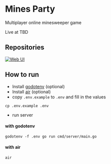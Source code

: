 # Mines Party

Multiplayer online minesweeper game

Live at TBD

## Repositories
<div>
	<p>
		<a href="https://github.com/aryuuu/mines-party-web">
			<img src="https://github-readme-stats.vercel.app/api/pin/?username=aryuuu&repo=mines-party-web&bg_color=0000&text_color=777&hide_border=true" alt="Web UI">
		</a>
	</p>
</div>

## How to run

- Install [godotenv](https://github.com/joho/godotenv) (optional)
- Install [air]() (optional)
- copy `.env.example` to `.env` and fill in the values
```console
cp .env.example .env
```

- run server

#### with godotenv
```console
godotenv -f .env go run cmd/server/main.go
```

#### with air
```console
air
```

